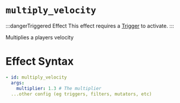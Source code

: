 # `multiply_velocity`
:::dangerTriggered Effect
This effect requires a [Trigger](https://plugins.auxilor.io/effects/all-triggers) to activate.
:::

Multiplies a players velocity

# Effect Syntax
```yaml
- id: multiply_velocity
  args:
    multiplier: 1.3 # The multiplier
  ...other config (eg triggers, filters, mutators, etc)
```